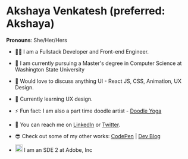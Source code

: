# Akshaya Venkatesh (preferred: Akshaya)
**Pronouns**: She/Her/Hers

<!--
**akshaya-venkatesh8/akshaya-venkatesh8** is a ✨ _special_ ✨ repository because its `README.md` (this file) appears on your GitHub profile.

Here are some ideas to get you started:


- 🌱 I’m currently learning ...
- 👯 I’m looking to collaborate on ...
- 🤔 I’m looking for help with ...
- 💬 Ask me about ...
- 📫 How to reach me: ...
- 😄 Pronouns: ...
- ⚡ Fun fact: ...
-->

- 👩‍💻 I am a Fullstack Developer and Front-end Engineer.
- 🔭 I am currently pursuing a Master's degree in Computer Science at Washington State University
- 💬 Would love to discuss anything UI - React JS, CSS, Animation, UX Design.
- 🐍 Currently learning UX design.

- ⚡ Fun fact: I am also a part time doodle artist - [Doodle Yoga](https://www.instagram.com/doodleyoga.creations/)
- 👋 You can reach me on [LinkedIn](https://www.linkedin.com/in/akshaya-venkatesh8/) or [Twitter](https://twitter.com/venkyakshaya).
- 😎 Check out some of my other works: 
[CodePen](https://codepen.io/akshaya-venkatesh8) | 
[Dev Blog](https://dev.to/venkyakshaya/)

- <img src="https://user-images.githubusercontent.com/15035333/198851637-ecca056b-49b3-47f1-ac1e-50d84439fee8.png" alt="Adobe Logo" width="20" height="20"/> I am an SDE 2 at Adobe, Inc 
